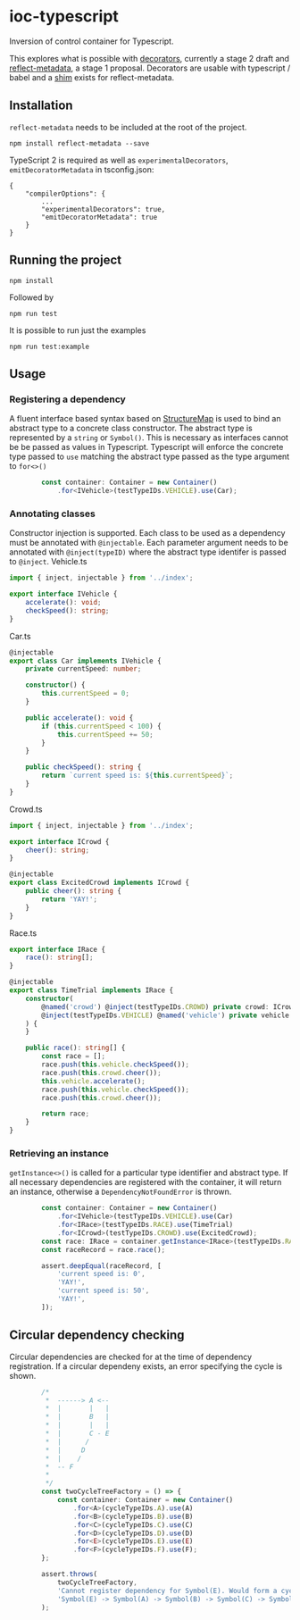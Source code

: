 # ioc-typescript
Inversion of control container for Typescript.

This explores what is possible with [decorators](https://tc39.github.io/proposal-decorators/), currently a stage 2 draft and [reflect-metadata](https://rbuckton.github.io/reflect-metadata/), a stage 1 proposal. Decorators are usable with typescript / babel and a [shim](https://www.npmjs.com/package/reflect-metadata) exists for reflect-metadata.

## Installation
`reflect-metadata` needs to be included at the root of the project.
```
npm install reflect-metadata --save
```

TypeScript 2 is required as well as `experimentalDecorators`, `emitDecoratorMetadata` in tsconfig.json:
```
{
    "compilerOptions": {
        ...
        "experimentalDecorators": true,
        "emitDecoratorMetadata": true
    }
}
```
## Running the project
```
npm install
```
Followed by
```
npm run test
```
It is possible to run just the examples
```
npm run test:example
```
## Usage
### Registering a dependency
A fluent interface based syntax based on [StructureMap](https://structuremap.github.io) is used to bind an abstract type to a concrete class constructor. The abstract type is represented by a `string` or `Symbol()`. This is necessary as interfaces cannot be be passed as values in Typescript. Typescript will enforce the concrete type passed to `use` matching the abstract type passed as the type argument to `for<>()`
```Typescript
        const container: Container = new Container()
            .for<IVehicle>(testTypeIDs.VEHICLE).use(Car);
```
### Annotating classes
Constructor injection is supported. Each class to be used as a dependency must be annotated with `@injectable`. Each parameter argument needs to be annotated with `@inject(typeID)` where the abstract type identifer is passed to `@inject`.
Vehicle.ts
```Typescript
import { inject, injectable } from '../index';

export interface IVehicle {
    accelerate(): void;
    checkSpeed(): string;
}
```
Car.ts
```Typescript
@injectable
export class Car implements IVehicle {
    private currentSpeed: number;

    constructor() {
        this.currentSpeed = 0;
    }

    public accelerate(): void {
        if (this.currentSpeed < 100) {
            this.currentSpeed += 50;
        }
    }

    public checkSpeed(): string {
        return `current speed is: ${this.currentSpeed}`;
    }
}
```
Crowd.ts
```Typescript
import { inject, injectable } from '../index';

export interface ICrowd {
    cheer(): string;
}

@injectable
export class ExcitedCrowd implements ICrowd {
    public cheer(): string {
        return 'YAY!';
    }
}
```
Race.ts
```Typescript
export interface IRace {
    race(): string[];
}

@injectable
export class TimeTrial implements IRace {
    constructor(
        @named('crowd') @inject(testTypeIDs.CROWD) private crowd: ICrowd,
        @inject(testTypeIDs.VEHICLE) @named('vehicle') private vehicle: IVehicle,
    ) {
    }

    public race(): string[] {
        const race = [];
        race.push(this.vehicle.checkSpeed());
        race.push(this.crowd.cheer());
        this.vehicle.accelerate();
        race.push(this.vehicle.checkSpeed());
        race.push(this.crowd.cheer());

        return race;
    }
}
```
### Retrieving an instance
`getInstance<>()` is called for a particular type identifier and abstract type. If all necessary dependencies are registered with the container, it will return an instance, otherwise a `DependencyNotFoundError` is thrown.
```Typescript
        const container: Container = new Container()
            .for<IVehicle>(testTypeIDs.VEHICLE).use(Car)
            .for<IRace>(testTypeIDs.RACE).use(TimeTrial)
            .for<ICrowd>(testTypeIDs.CROWD).use(ExcitedCrowd);
        const race: IRace = container.getInstance<IRace>(testTypeIDs.RACE);
        const raceRecord = race.race();

        assert.deepEqual(raceRecord, [
            'current speed is: 0',
            'YAY!',
            'current speed is: 50',
            'YAY!',
        ]);
```

## Circular dependency checking
Circular dependencies are checked for at the time of dependency registration. If a circular dependeny exists, an error specifying the cycle is shown.
```Typescript
        /*
         *  ------> A <--
         *  |       |   |
         *  |       B   |
         *  |       |   |
         *  |       C - E
         *  |      /
         *  |     D
         *  |    /
         *  -- F
         *
         */
        const twoCycleTreeFactory = () => {
            const container: Container = new Container()
                .for<A>(cycleTypeIDs.A).use(A)
                .for<B>(cycleTypeIDs.B).use(B)
                .for<C>(cycleTypeIDs.C).use(C)
                .for<D>(cycleTypeIDs.D).use(D)
                .for<E>(cycleTypeIDs.E).use(E)
                .for<F>(cycleTypeIDs.F).use(F);
        };

        assert.throws(
            twoCycleTreeFactory,
            'Cannot register dependency for Symbol(E). Would form a cycle: ' +
            'Symbol(E) -> Symbol(A) -> Symbol(B) -> Symbol(C) -> Symbol(E)',
        );
```

